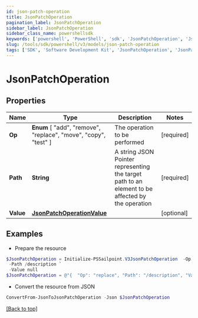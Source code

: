 ```yaml
---
id: json-patch-operation
title: JsonPatchOperation
pagination_label: JsonPatchOperation
sidebar_label: JsonPatchOperation
sidebar_class_name: powershellsdk
keywords: ['powershell', 'PowerShell', 'sdk', 'JsonPatchOperation', 'JsonPatchOperation'] 
slug: /tools/sdk/powershell/v3/models/json-patch-operation
tags: ['SDK', 'Software Development Kit', 'JsonPatchOperation', 'JsonPatchOperation']
---
```



# JsonPatchOperation

## Properties

Name | Type | Description | Notes
------------ | ------------- | ------------- | -------------
**Op** |  **Enum** [  "add",    "remove",    "replace",    "move",    "copy",    "test" ] | The operation to be performed | [required]
**Path** | **String** | A string JSON Pointer representing the target path to an element to be affected by the operation | [required]
**Value** | [**JsonPatchOperationValue**](json-patch-operation-value) |  | [optional] 

## Examples

- Prepare the resource
```powershell
$JsonPatchOperation = Initialize-PSSailpoint.V3JsonPatchOperation  -Op replace `
 -Path /description `
 -Value null
$JsonPatchOperation = @"{  "Op": "replace", "Path": "/description", "Value": "null "}"@
```

- Convert the resource from JSON
```powershell
ConvertFrom-JsonToJsonPatchOperation -Json $JsonPatchOperation
```


[[Back to top]](#) 


